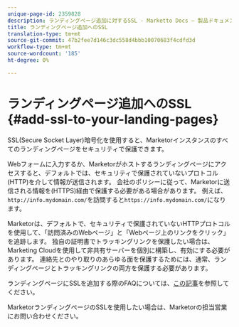 ```yaml
---
unique-page-id: 2359828
description: ランディングページ追加に対するSSL - Marketto Docs — 製品ドキュメント
title: ランディングページ追加へのSSL
translation-type: tm+mt
source-git-commit: 47b2fee7d146c3dc558d4bbb10070683f4cdfd3d
workflow-type: tm+mt
source-wordcount: '185'
ht-degree: 0%

---
```



# ランディングページ追加へのSSL {#add-ssl-to-your-landing-pages}

SSL(Secure Socket Layer)暗号化を使用すると、Marketorインスタンスのすべてのランディングページをセキュリティで保護できます。

Webフォームに入力するか、Marketorがホストするランディングページにアクセスすると、デフォルトでは、セキュリティで保護されていないプロトコル(HTTP)を介して情報が送信されます。 会社のポリシーに従って、Marketorに送信される情報を(HTTPS)経由で保護する必要がある場合があります。 例えば、`http://info.mydomain.com/`を訪問すると`https://info.mydomain.com/`になります。

Marketorは、デフォルトで、セキュリティで保護されていないHTTPプロトコルを使用して、「訪問済みのWebページ」と「Webページ上のリンクをクリック」を追跡します。 独自の証明書でトラッキングリンクを保護したい場合は、Marketing Cloudを使用して非共有サーバーを個別に構築し、有効にする必要があります。 連絡先とのやり取りのあらゆる面を保護するためには、通常、ランディングページとトラッキングリンクの両方を保護する必要があります。

ランディングページにSSLを追加する際のFAQについては、[この記事](http://nation.marketo.com/docs/DOC-5612)を参照してください。

MarketorランディングページのSSLを使用したい場合は、Marketorの担当営業にお問い合わせください。

